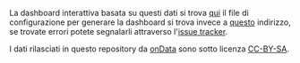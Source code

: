 La dashboard interattiva basata su questi dati si trova [qui](https://gist.github.com/48fcf1ac5459e593b274a9766a47bab1) il file di configurazione per generare la dashboard si trova invece a [questo](http://keshif.me/gist?48fcf1ac5459e593b274a9766a47bab1) indirizzo, se trovate errori potete segnalarli attraverso l'[issue tracker](https://github.com/ondata/ricostruzione_trasparente/issues).

I dati rilasciati in questo repository da [onData](http://ondata.it) sono sotto licenza [CC-BY-SA](https://creativecommons.org/licenses/by-sa/4.0/deed.it).
